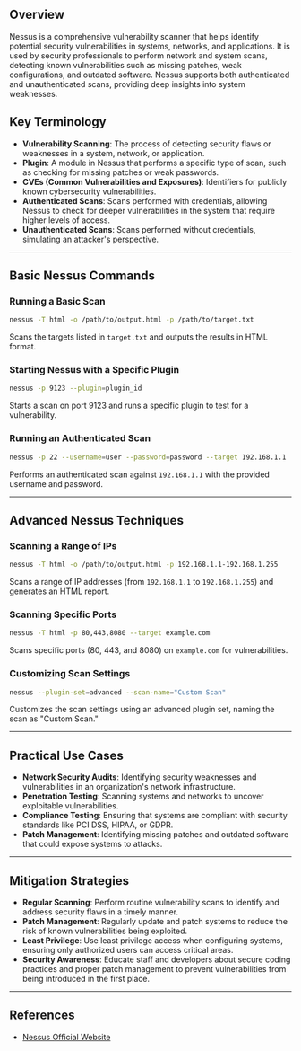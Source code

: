## Overview
Nessus is a comprehensive vulnerability scanner that helps identify potential security vulnerabilities in systems, networks, and applications. It is used by security professionals to perform network and system scans, detecting known vulnerabilities such as missing patches, weak configurations, and outdated software. Nessus supports both authenticated and unauthenticated scans, providing deep insights into system weaknesses.

## Key Terminology
- **Vulnerability Scanning**: The process of detecting security flaws or weaknesses in a system, network, or application.
- **Plugin**: A module in Nessus that performs a specific type of scan, such as checking for missing patches or weak passwords.
- **CVEs (Common Vulnerabilities and Exposures)**: Identifiers for publicly known cybersecurity vulnerabilities.
- **Authenticated Scans**: Scans performed with credentials, allowing Nessus to check for deeper vulnerabilities in the system that require higher levels of access.
- **Unauthenticated Scans**: Scans performed without credentials, simulating an attacker's perspective.

---

## Basic Nessus Commands
### Running a Basic Scan
```bash
nessus -T html -o /path/to/output.html -p /path/to/target.txt
````

Scans the targets listed in `target.txt` and outputs the results in HTML format.

### Starting Nessus with a Specific Plugin

```bash
nessus -p 9123 --plugin=plugin_id
```

Starts a scan on port 9123 and runs a specific plugin to test for a vulnerability.

### Running an Authenticated Scan

```bash
nessus -p 22 --username=user --password=password --target 192.168.1.1
```

Performs an authenticated scan against `192.168.1.1` with the provided username and password.

---

## Advanced Nessus Techniques

### Scanning a Range of IPs

```bash
nessus -T html -o /path/to/output.html -p 192.168.1.1-192.168.1.255
```

Scans a range of IP addresses (from `192.168.1.1` to `192.168.1.255`) and generates an HTML report.

### Scanning Specific Ports

```bash
nessus -T html -p 80,443,8080 --target example.com
```

Scans specific ports (80, 443, and 8080) on `example.com` for vulnerabilities.

### Customizing Scan Settings

```bash
nessus --plugin-set=advanced --scan-name="Custom Scan"
```

Customizes the scan settings using an advanced plugin set, naming the scan as "Custom Scan."

---

## Practical Use Cases

- **Network Security Audits**: Identifying security weaknesses and vulnerabilities in an organization's network infrastructure.
- **Penetration Testing**: Scanning systems and networks to uncover exploitable vulnerabilities.
- **Compliance Testing**: Ensuring that systems are compliant with security standards like PCI DSS, HIPAA, or GDPR.
- **Patch Management**: Identifying missing patches and outdated software that could expose systems to attacks.

---

## Mitigation Strategies

- **Regular Scanning**: Perform routine vulnerability scans to identify and address security flaws in a timely manner.
- **Patch Management**: Regularly update and patch systems to reduce the risk of known vulnerabilities being exploited.
- **Least Privilege**: Use least privilege access when configuring systems, ensuring only authorized users can access critical areas.
- **Security Awareness**: Educate staff and developers about secure coding practices and proper patch management to prevent vulnerabilities from being introduced in the first place.

---

## References

- [Nessus Official Website](https://www.tenable.com/products/nessus)
